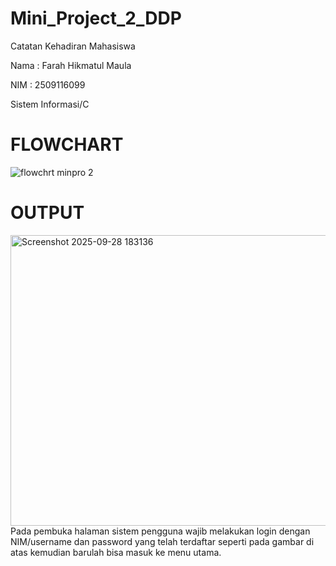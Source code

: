 # Mini_Project_2_DDP
Catatan Kehadiran Mahasiswa 
  
  Nama : Farah Hikmatul Maula
  
  NIM  : 2509116099
  
  Sistem Informasi/C

# FLOWCHART 
![flowchrt minpro 2](https://github.com/user-attachments/assets/2bdb486b-a171-469b-a680-d0b8ae01d08f)

# OUTPUT
<img width="1397" height="465" alt="Screenshot 2025-09-28 183136" src="https://github.com/user-attachments/assets/2b3b994b-6b2f-4194-9411-38e215e498af" />
Pada pembuka halaman sistem pengguna wajib melakukan login dengan NIM/username dan password yang telah terdaftar seperti pada gambar di atas kemudian barulah bisa masuk ke menu utama.
